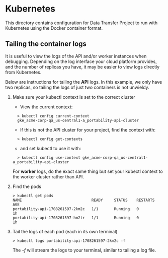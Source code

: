 # Kubernetes

This directory contains configuration for Data Transfer Project to run
with Kubernetes using the Docker container format.

## Tailing the container logs

It is useful to view the logs of the API and/or worker instances when debugging. Depending on the log interface your cloud platform provides, and the number of replicas you have, it may be easier to view logs directly from Kubernetes.

Below are instructions for tailing the **API** logs. In this example, we only have two replicas, so tailing the logs of just two containers is not unwieldy.

1. Make sure your kubectl context is set to the correct cluster
    * View the current context:
    ```
      > kubectl config current-context
      gke_acme-corp-qa_us-central1-a_portability-api-cluster
    ```
    * If this is not the API cluster for your project, find the context with:
    ```
      > kubectl config get-contexts
    ```
    * and set kubectl to use it with:
    ```
      > kubectl config use-context gke_acme-corp-qa_us-central1-a_portability-api-cluster
    ```
    For **worker** logs, do the exact same thing but set your kubectl context to the worker cluster rather than API.

1. Find the pods
    ```
    > kubectl get pods
    NAME                               READY     STATUS    RESTARTS   AGE
    portability-api-1708261597-2km2c   1/1       Running   0          1h
    portability-api-1708261597-hm2tr   1/1       Running   0          1h
    ```
1. Tail the logs of each pod (each in its own terminal)
    ```
    > kubectl logs portability-api-1708261597-2km2c -f
    ```
    The *-f* will stream the logs to your terminal, similar to tailing a log file.
